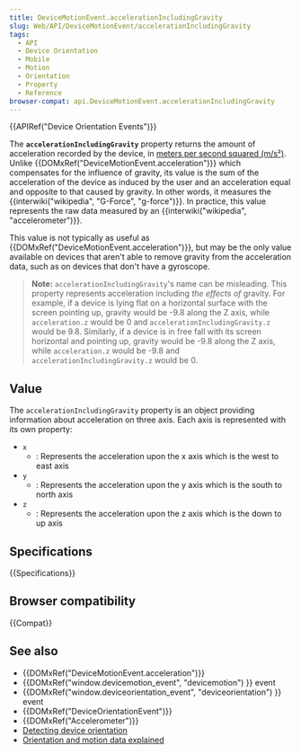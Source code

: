 ```yaml
---
title: DeviceMotionEvent.accelerationIncludingGravity
slug: Web/API/DeviceMotionEvent/accelerationIncludingGravity
tags:
  - API
  - Device Orientation
  - Mobile
  - Motion
  - Orientation
  - Property
  - Reference
browser-compat: api.DeviceMotionEvent.accelerationIncludingGravity
---
```

{{APIRef("Device Orientation Events")}}

The **`accelerationIncludingGravity`** property returns the
amount of acceleration recorded by the device, in [meters per second
squared (m/s²)](https://en.wikipedia.org/wiki/Meter_per_second_squared). Unlike {{DOMxRef("DeviceMotionEvent.acceleration")}}
which compensates for the influence of gravity, its value is the sum of the acceleration
of the device as induced by the user and an acceleration equal and opposite to that
caused by gravity. In other words, it measures the
{{interwiki("wikipedia", "G-Force", "g-force")}}. In practice, this value represents
the raw data measured by an {{interwiki("wikipedia", "accelerometer")}}.

This value is not typically as useful as {{DOMxRef("DeviceMotionEvent.acceleration")}},
but may be the only value available on devices that aren't able to remove gravity from
the acceleration data, such as on devices that don't have a gyroscope.

> **Note:** `accelerationIncludingGravity`'s name can be misleading. This property represents acceleration including _the effects of_ gravity. For example, if a device is lying flat on a horizontal surface with the screen pointing up, gravity would be -9.8 along the Z axis, while `acceleration.z` would be 0 and `accelerationIncludingGravity.z` would be 9.8. Similarly, if a device is in free fall with its screen horizontal and pointing up, gravity would be -9.8 along the Z axis, while `acceleration.z` would be -9.8 and `accelerationIncludingGravity.z` would be 0.

## Value

The `accelerationIncludingGravity` property is an object providing
information about acceleration on three axis. Each axis is represented with its own
property:

- `x`
  - : Represents the acceleration upon the x axis which is the west to east axis
- `y`
  - : Represents the acceleration upon the y axis which is the south to north axis
- `z`
  - : Represents the acceleration upon the z axis which is the down to up axis

## Specifications

{{Specifications}}

## Browser compatibility

{{Compat}}

## See also

- {{DOMxRef("DeviceMotionEvent.acceleration")}}
- {{DOMxRef("window.devicemotion_event", "devicemotion") }} event
- {{DOMxRef("window.deviceorientation_event", "deviceorientation") }} event
- {{DOMxRef("DeviceOrientationEvent")}}
- {{DOMxRef("Accelerometer")}}
- [Detecting device orientation](/en-US/docs/Web/Events/Detecting_device_orientation)
- [Orientation and motion data explained](/en-US/docs/Web/Events/Orientation_and_motion_data_explained)
